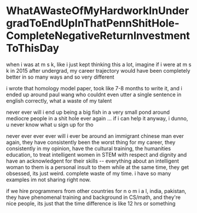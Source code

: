 # WhatAWasteOfMyHardworkInUndergradToEndUpInThatPennShitHole-CompleteNegativeReturnInvestmentToThisDay

when i was at m s k, like i just kept thinking this a lot, imagine if i were at m s k in 2015 after undergrad, my career trajectory would have been completely better in so many ways and so very different

i wrote that homology model paper, took like 7-8 months to write it, and i ended up around paul wang who couldnt even utter a single sentence in english correctly, what a waste of my talent

never ever will i end up being a big fish in a very small pond around mediocre people in a shit hole ever again ... if i can help it anyway, i dunno, u never know what u sign up for tho

never ever ever ever will i ever be around an immigrant chinese man ever again, they have consistently been the worst thing for my career, they consistently in my opinion, have the cultural training, the humanities education, to treat intelligent women in STEM with respect and dignity and have an acknowledgent for their skills -- everything about an intelligent woman to them is a personal insult to them while at the same time, they get obsessed, its just weird. complete waste of my time. i have so many examples im not sharing right now.

if we hire programmers from other countries for n o m i a l, india, pakistan, they have phenomenal training and background in CS/math, and they're nice people, its just that the time difference is like 12 hrs or something
